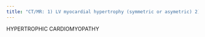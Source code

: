 ```yaml
---
title: "CT/MR: 1) LV myocardial hypertrophy (symmetric or asymetric) 2) LV wall (septal &gt; lateral) thickness usually &gt; 30 mm - measure wall at end-diastole in short axis 3) chamber narrowing (w/ possible LVOT obstruction) 4) patchy, midmyocardial delayed enhancement w/o coronary artery distribution 5) no dilitation 6) papillary muscles may be hypertrophic 7) can have SAM (systolic anterior motion) of anterior mitral leaflet which can increase LVOT obstruction and decrease coronary &amp; systemic outflow 8) asymetric can mimic neoplasm Cz: genetic disorder w/ disorganized cellular myocardium Sx: sudden death in young people (athletes) Tx: septal resection or percutaneous alcohol ablation"
---
```

HYPERTROPHIC CARDIOMYOPATHY

